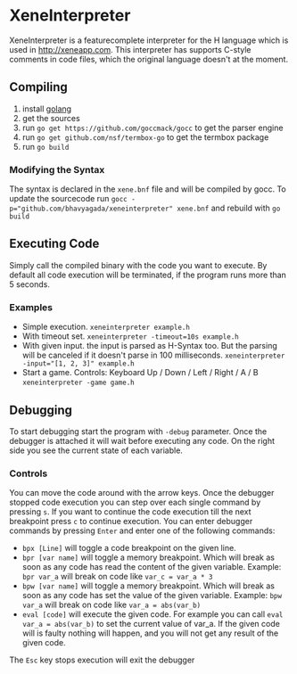 # XeneInterpreter

XeneInterpreter is a featurecomplete interpreter for the H language which is used in http://xeneapp.com. This interpreter has supports C-style comments in code files, which the original language doesn't at the moment.

## Compiling
1. install [golang](http://golang.org/)
2. get the sources
3. run `go get https://github.com/goccmack/gocc` to get the parser engine
4. run `go get github.com/nsf/termbox-go` to get the termbox package
5. run `go build`

### Modifying the Syntax
The syntax is declared in the `xene.bnf` file and will be compiled by gocc.
To update the sourcecode run `gocc -p="github.com/bhavyagada/xeneinterpreter" xene.bnf` and rebuild with `go build`

## Executing Code
Simply call the compiled binary with the code you want to execute.  By default all code execution will be terminated, if the program runs more than 5 seconds.

### Examples
* Simple execution.
  `xeneinterpreter example.h`
* With timeout set.
  `xeneinterpreter -timeout=10s example.h`
* With given input.
  the input is parsed as H-Syntax too. But the parsing will be canceled if it
  doesn't parse in 100 milliseconds.
  `xeneinterpreter -input="[1, 2, 3]" example.h`
* Start a game. Controls: Keyboard Up / Down / Left / Right / A / B
  `xeneinterpreter -game game.h`

## Debugging
To start debugging start the program with `-debug` parameter. Once the debugger is attached it will wait before executing any code. On the right side you see the current state of each variable.

### Controls
You can move the code around with the arrow keys.
Once the debugger stopped code execution you can step over each single command by pressing `s`. If you want to continue the code execution till the next breakpoint press `c` to continue execution.
You can enter debugger commands by pressing `Enter` and enter one of the following commands:
* `bpx [Line]` will toggle a code breakpoint on the given line.
* `bpr [var name]` will toggle a memory breakpoint. Which will break as soon as any code has read the content of the given variable. Example: `bpr var_a` will break on code like `var_c = var_a * 3`
* `bpw [var name]` will toggle a memory breakpoint. Which will break as soon as any code has set the value of the given variable. Example: `bpw var_a` will break on code like `var_a = abs(var_b)`
* `eval [code]` will execute the given code. For example you can call `eval var_a = abs(var_b)` to set the current value of var_a. If the given code will is faulty nothing will happen, and you will not get any result of the given code.

The `Esc` key stops execution will exit the debugger
